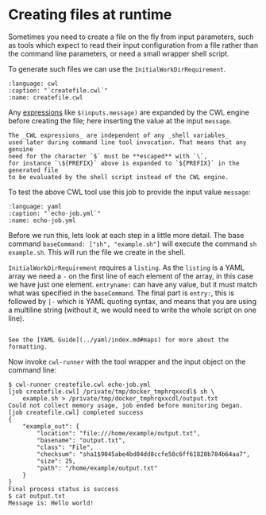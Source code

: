 # Creating files at runtime

Sometimes you need to create a file on the fly from input parameters,
such as tools which expect to read their input configuration from a file
rather than the command line parameters, or need a small wrapper shell script.

To generate such files we can use the `InitialWorkDirRequirement`.

```{literalinclude} /_includes/cwl/14-runtime/createfile.cwl
:language: cwl
:caption: "`createfile.cwl`"
:name: createfile.cwl
```

Any [expressions](../core-concepts/expressions.md) like `$(inputs.message)` are
expanded by the CWL engine before creating the file;
here inserting the value at the input `message`.

```{tip}
The _CWL expressions_ are independent of any _shell variables_
used later during command line tool invocation. That means that any genuine
need for the character `$` must be **escaped** with `\`,
for instance `\${PREFIX}` above is expanded to `${PREFIX}` in the generated file
to be evaluated by the shell script instead of the CWL engine.
```

To test the above CWL tool use this job to provide the input value `message`:

```{literalinclude} /_includes/cwl/14-runtime/echo-job.yml
:language: yaml
:caption: "`echo-job.yml`"
:name: echo-job.yml
```

Before we run this, lets look at each step in a little more detail.
The base command `baseCommand: ["sh", "example.sh"]`
will execute the command `sh example.sh`.
This will run the file we create in the shell.

`InitialWorkDirRequirement` requires a `listing`.
As the `listing` is a YAML array we need a `-` on the first line of
each element of the array, in this case we have just one element.
`entryname:` can have any value,
but it must match what was specified in the `baseCommand`.
The final part is `entry:`, this is followed by `|-`
which is YAML quoting syntax, and means that you are using a multiline string
(without it, we would need to write the whole script on one line).

```{note}

See the [YAML Guide](../yaml/index.md#maps) for more about the formatting.
```

Now invoke `cwl-runner` with the tool wrapper and the input object on the
command line:

```{code-block} console
$ cwl-runner createfile.cwl echo-job.yml
[job createfile.cwl] /private/tmp/docker_tmphrqxxcdl$ sh \
    example.sh > /private/tmp/docker_tmphrqxxcdl/output.txt
Could not collect memory usage, job ended before monitoring began.
[job createfile.cwl] completed success
{
    "example_out": {
        "location": "file:///home/example/output.txt",
        "basename": "output.txt",
        "class": "File",
        "checksum": "sha1$9045abe4bd04dd8ccfe50c6ff61820b784b64aa7",
        "size": 25,
        "path": "/home/example/output.txt"
    }
}
Final process status is success
$ cat output.txt
Message is: Hello world!
```
